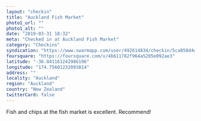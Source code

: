```yaml
---
layout: "checkin"
title: "Auckland Fish Market"
photo1_url: ""
photo1_alt: ""
date: "2019-03-31 18:32"
meta: "Checked in at Auckland Fish Market"
category: "Checkins"
syndication: "https://www.swarmapp.com/user/492614834/checkin/5ca050d4de3bbf002dc0c7a3"
foursquare: "https://foursquare.com/v/4b611782f964a5205e092ae3"
latitude: "-36.841161242986196"
longitude: "174.75601232093814"
address: ""
locality: "Auckland"
region: "Auckland"
country: "New Zealand"
twitterCard: false
---
```

Fish and chips at the fish market is excellent. Recommend!
